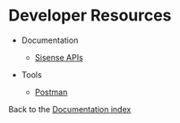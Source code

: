 # Developer Resources

- Documentation
  * [Sisense APIs](sisense-apis.md)

- Tools
  * [Postman](postman.md) 

Back to the [Documentation index](..)
